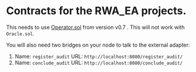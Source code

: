 # Contracts for the RWA_EA projects.

This needs to use [Operator.sol](https://github.com/smartcontractkit/chainlink/blob/develop/contracts/src/v0.7/Operator.sol) from version v0.7 . This will not work with `Oracle.sol`.

You will also need two bridges on your node to talk to the external adapter:
1. Name: `register_audit` URL: `http://localhost:8080/register_audit/`
2. Name: `conclude_audit` URL: `http://localhost:8080/conclude_audit/`
